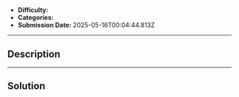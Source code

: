 # 

- **Difficulty:** 
- **Categories:** 
- **Submission Date:** 2025-05-16T00:04:44.813Z

---

## Description


---

## Solution

```

```
